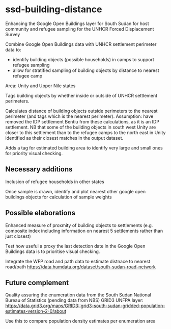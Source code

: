 # ssd-building-distance
Enhancing the Google Open Buildings layer for South Sudan for host community and refugee sampling for the UNHCR Forced Displacement Survey

Combine Google Open Buildings data with UNHCR settlement perimeter data to:
- identify building objects (possible households) in camps to support refugee sampling
- allow for stratified sampling of building objects by distance to nearest refugee camp

Area: Unity and Upper Nile states

Tags building objects by whether inside or outside of UNHCR settlement perimeters.

Calculates distance of building objects outside perimeters to the nearest perimeter (and tags which is the nearest perimeter).
Assumption: have removed the IDP settlement Bentiu from these calculations, as it is an IDP settlement. NB that some of the building objects in south west Unity are closer to this settlement than to the refugee camps to the north east in Unity identified as their closest matches in the output dataset.

Adds a tag for estimated building area to identify very large and small ones for priority visual checking.

## Necessary additions

Inclusion of refugee households in other states

Once sample is drawn, identify and plot nearest other google open buildings objects for calculation of sample weights

## Possible elaborations
Enhanced measure of proxmity of building objects to settlements (e.g. composite index including information on nearest 5 settlements rather than just closest)

Test how useful a proxy the last detection date in the Google Open Buildings data is to prioritise visual checking.

Integrate the WFP road and path data to estimate distnace to nearest road/path https://data.humdata.org/dataset/south-sudan-road-network

## Future complement

Quality assuring the enumeration data from the South Sudan National Bureau of Statistics (pending data from NBS)
GRID3 UNFPA layer:
https://data.grid3.org/maps/GRID3::grid3-south-sudan-gridded-population-estimates-version-2-0/about

Use this to compare population density estimates per enumeration area



